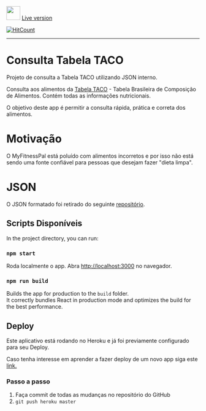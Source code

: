 [<img src="https://raw.githubusercontent.com/danperrout/tabelataco/master/public/favicon.ico" width="36" height="36" />](http://tabelataco.herokuapp.com/)
[Live version](http://tabelataco.herokuapp.com/)

[![HitCount](https://hits.dwyl.com/Danperrout/Tabelataco.svg?style=flat)](http://hits.dwyl.com/Danperrout/Tabelataco)

---

# Consulta Tabela TACO

Projeto de consulta a Tabela TACO utilizando JSON interno.

Consulta aos alimentos da [Tabela TACO](http://www.nepa.unicamp.br/taco/index.php "Tabela TACO") - Tabela Brasileira de Composição de Alimentos. Contém todas as informações nutricionais.

O objetivo deste app é permitir a consulta rápida, prática e correta dos alimentos.

# Motivação

O MyFitnessPal está poluído com alimentos incorretos e por isso não está sendo uma fonte confiável para pessoas que desejam fazer "dieta limpa".

# JSON

O JSON formatado foi retirado do seguinte [repositório](https://github.com/raulfdm/taco-api).

## Scripts Disponíveis

In the project directory, you can run:

### `npm start`

Roda localmente o app.
Abra [http://localhost:3000](http://localhost:3000) no navegador.

### `npm run build`

Builds the app for production to the `build` folder.<br>
It correctly bundles React in production mode and optimizes the build for the best performance.

## Deploy

Este aplicativo está rodando no Heroku e já foi previamente configurado para seu Deploy.

Caso tenha interesse em aprender a fazer deploy de um novo app siga este [link.](https://github.com/mars/create-react-app-buildpack#user-content-commit--deploy-%EF%B8%8F "link.")

### Passo a passo

1. Faça commit de todas as mudanças no repositório do GitHub
2. `git push heroku master`
